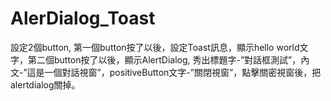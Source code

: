 # AlerDialog_Toast
設定2個button, 第一個button按了以後，設定Toast訊息，顯示hello world文字，第二個button按了以後，顯示AlertDialog, 秀出標題字-”對話框測試”，內文-”這是一個對話視窗”，positiveButton文字-”關閉視窗”，點擊關密視窗後，把alertdialog關掉。 
